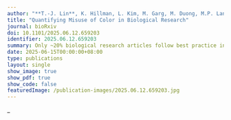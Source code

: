```yaml
---
author: "**T.-J. Lin**, K. Hillman, L. Kim, M. Garg, M. Duong, M.P. Landry*"
title: "Quantifying Misuse of Color in Biological Research"
journal: bioRxiv
doi: 10.1101/2025.06.12.659203
identifier: 2025.06.12.659203
summary: Only ~20% biological research articles follow best practice in color use
date: 2025-06-15T00:00:00+08:00
type: publications
layout: single
show_image: true
show_pdf: true
show_code: false
featuredImage: /publication-images/2025.06.12.659203.jpg
---
```


_